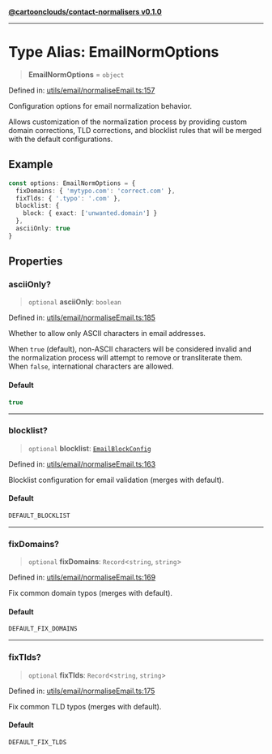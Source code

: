 [**@cartoonclouds/contact-normalisers v0.1.0**](../README.md)

***

# Type Alias: EmailNormOptions

> **EmailNormOptions** = `object`

Defined in: [utils/email/normaliseEmail.ts:157](https://gitlab.com/good-life/glp-frontend/-/blob/main/packages/plugins/contact-normalisers/src/utils/email/normaliseEmail.ts#L157)

Configuration options for email normalization behavior.

Allows customization of the normalization process by providing custom
domain corrections, TLD corrections, and blocklist rules that will be
merged with the default configurations.

## Example

```typescript
const options: EmailNormOptions = {
  fixDomains: { 'mytypo.com': 'correct.com' },
  fixTlds: { '.typo': '.com' },
  blocklist: {
    block: { exact: ['unwanted.domain'] }
  },
  asciiOnly: true
}
```

## Properties

### asciiOnly?

> `optional` **asciiOnly**: `boolean`

Defined in: [utils/email/normaliseEmail.ts:185](https://gitlab.com/good-life/glp-frontend/-/blob/main/packages/plugins/contact-normalisers/src/utils/email/normaliseEmail.ts#L185)

Whether to allow only ASCII characters in email addresses.

When `true` (default), non-ASCII characters will be considered invalid and
the normalization process will attempt to remove or transliterate them.
When `false`, international characters are allowed.

#### Default

```ts
true
```

***

### blocklist?

> `optional` **blocklist**: [`EmailBlockConfig`](EmailBlockConfig.md)

Defined in: [utils/email/normaliseEmail.ts:163](https://gitlab.com/good-life/glp-frontend/-/blob/main/packages/plugins/contact-normalisers/src/utils/email/normaliseEmail.ts#L163)

Blocklist configuration for email validation (merges with default).

#### Default

```ts
DEFAULT_BLOCKLIST
```

***

### fixDomains?

> `optional` **fixDomains**: `Record`\<`string`, `string`\>

Defined in: [utils/email/normaliseEmail.ts:169](https://gitlab.com/good-life/glp-frontend/-/blob/main/packages/plugins/contact-normalisers/src/utils/email/normaliseEmail.ts#L169)

Fix common domain typos (merges with default).

#### Default

```ts
DEFAULT_FIX_DOMAINS
```

***

### fixTlds?

> `optional` **fixTlds**: `Record`\<`string`, `string`\>

Defined in: [utils/email/normaliseEmail.ts:175](https://gitlab.com/good-life/glp-frontend/-/blob/main/packages/plugins/contact-normalisers/src/utils/email/normaliseEmail.ts#L175)

Fix common TLD typos (merges with default).

#### Default

```ts
DEFAULT_FIX_TLDS
```
